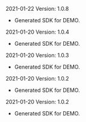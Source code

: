 2021-01-22 Version: 1.0.8
- Generated SDK for DEMO.

2021-01-20 Version: 1.0.4
- Generated SDK for DEMO.

2021-01-20 Version: 1.0.3
- Generated SDK for DEMO.

2021-01-20 Version: 1.0.2
- Generated SDK for DEMO.

2021-01-20 Version: 1.0.2
- Generated SDK for DEMO.

